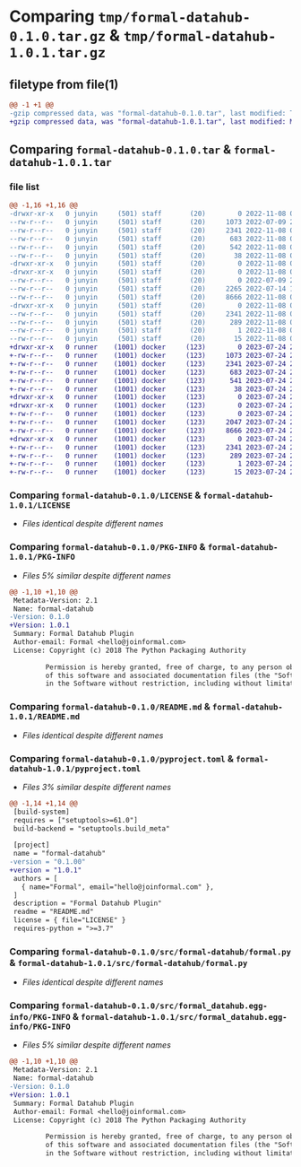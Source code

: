 # Comparing `tmp/formal-datahub-0.1.0.tar.gz` & `tmp/formal-datahub-1.0.1.tar.gz`

## filetype from file(1)

```diff
@@ -1 +1 @@
-gzip compressed data, was "formal-datahub-0.1.0.tar", last modified: Tue Nov  8 00:02:51 2022, max compression
+gzip compressed data, was "formal-datahub-1.0.1.tar", last modified: Mon Jul 24 23:16:05 2023, max compression
```

## Comparing `formal-datahub-0.1.0.tar` & `formal-datahub-1.0.1.tar`

### file list

```diff
@@ -1,16 +1,16 @@
-drwxr-xr-x   0 junyin     (501) staff       (20)        0 2022-11-08 00:02:51.232240 formal-datahub-0.1.0/
--rw-r--r--   0 junyin     (501) staff       (20)     1073 2022-07-09 20:24:59.000000 formal-datahub-0.1.0/LICENSE
--rw-r--r--   0 junyin     (501) staff       (20)     2341 2022-11-08 00:02:51.232094 formal-datahub-0.1.0/PKG-INFO
--rw-r--r--   0 junyin     (501) staff       (20)      683 2022-11-08 00:00:41.000000 formal-datahub-0.1.0/README.md
--rw-r--r--   0 junyin     (501) staff       (20)      542 2022-11-08 00:02:38.000000 formal-datahub-0.1.0/pyproject.toml
--rw-r--r--   0 junyin     (501) staff       (20)       38 2022-11-08 00:02:51.232288 formal-datahub-0.1.0/setup.cfg
-drwxr-xr-x   0 junyin     (501) staff       (20)        0 2022-11-08 00:02:51.230420 formal-datahub-0.1.0/src/
-drwxr-xr-x   0 junyin     (501) staff       (20)        0 2022-11-08 00:02:51.231416 formal-datahub-0.1.0/src/formal-datahub/
--rw-r--r--   0 junyin     (501) staff       (20)        0 2022-07-09 20:21:32.000000 formal-datahub-0.1.0/src/formal-datahub/__init__.py
--rw-r--r--   0 junyin     (501) staff       (20)     2265 2022-07-14 15:19:46.000000 formal-datahub-0.1.0/src/formal-datahub/action.py
--rw-r--r--   0 junyin     (501) staff       (20)     8666 2022-11-08 00:00:41.000000 formal-datahub-0.1.0/src/formal-datahub/formal.py
-drwxr-xr-x   0 junyin     (501) staff       (20)        0 2022-11-08 00:02:51.231892 formal-datahub-0.1.0/src/formal_datahub.egg-info/
--rw-r--r--   0 junyin     (501) staff       (20)     2341 2022-11-08 00:02:51.000000 formal-datahub-0.1.0/src/formal_datahub.egg-info/PKG-INFO
--rw-r--r--   0 junyin     (501) staff       (20)      289 2022-11-08 00:02:51.000000 formal-datahub-0.1.0/src/formal_datahub.egg-info/SOURCES.txt
--rw-r--r--   0 junyin     (501) staff       (20)        1 2022-11-08 00:02:51.000000 formal-datahub-0.1.0/src/formal_datahub.egg-info/dependency_links.txt
--rw-r--r--   0 junyin     (501) staff       (20)       15 2022-11-08 00:02:51.000000 formal-datahub-0.1.0/src/formal_datahub.egg-info/top_level.txt
+drwxr-xr-x   0 runner    (1001) docker     (123)        0 2023-07-24 23:16:05.254939 formal-datahub-1.0.1/
+-rw-r--r--   0 runner    (1001) docker     (123)     1073 2023-07-24 23:15:54.000000 formal-datahub-1.0.1/LICENSE
+-rw-r--r--   0 runner    (1001) docker     (123)     2341 2023-07-24 23:16:05.254939 formal-datahub-1.0.1/PKG-INFO
+-rw-r--r--   0 runner    (1001) docker     (123)      683 2023-07-24 23:15:54.000000 formal-datahub-1.0.1/README.md
+-rw-r--r--   0 runner    (1001) docker     (123)      541 2023-07-24 23:15:54.000000 formal-datahub-1.0.1/pyproject.toml
+-rw-r--r--   0 runner    (1001) docker     (123)       38 2023-07-24 23:16:05.254939 formal-datahub-1.0.1/setup.cfg
+drwxr-xr-x   0 runner    (1001) docker     (123)        0 2023-07-24 23:16:05.254939 formal-datahub-1.0.1/src/
+drwxr-xr-x   0 runner    (1001) docker     (123)        0 2023-07-24 23:16:05.254939 formal-datahub-1.0.1/src/formal-datahub/
+-rw-r--r--   0 runner    (1001) docker     (123)        0 2023-07-24 23:15:54.000000 formal-datahub-1.0.1/src/formal-datahub/__init__.py
+-rw-r--r--   0 runner    (1001) docker     (123)     2047 2023-07-24 23:15:54.000000 formal-datahub-1.0.1/src/formal-datahub/action.py
+-rw-r--r--   0 runner    (1001) docker     (123)     8666 2023-07-24 23:15:54.000000 formal-datahub-1.0.1/src/formal-datahub/formal.py
+drwxr-xr-x   0 runner    (1001) docker     (123)        0 2023-07-24 23:16:05.254939 formal-datahub-1.0.1/src/formal_datahub.egg-info/
+-rw-r--r--   0 runner    (1001) docker     (123)     2341 2023-07-24 23:16:05.000000 formal-datahub-1.0.1/src/formal_datahub.egg-info/PKG-INFO
+-rw-r--r--   0 runner    (1001) docker     (123)      289 2023-07-24 23:16:05.000000 formal-datahub-1.0.1/src/formal_datahub.egg-info/SOURCES.txt
+-rw-r--r--   0 runner    (1001) docker     (123)        1 2023-07-24 23:16:05.000000 formal-datahub-1.0.1/src/formal_datahub.egg-info/dependency_links.txt
+-rw-r--r--   0 runner    (1001) docker     (123)       15 2023-07-24 23:16:05.000000 formal-datahub-1.0.1/src/formal_datahub.egg-info/top_level.txt
```

### Comparing `formal-datahub-0.1.0/LICENSE` & `formal-datahub-1.0.1/LICENSE`

 * *Files identical despite different names*

### Comparing `formal-datahub-0.1.0/PKG-INFO` & `formal-datahub-1.0.1/PKG-INFO`

 * *Files 5% similar despite different names*

```diff
@@ -1,10 +1,10 @@
 Metadata-Version: 2.1
 Name: formal-datahub
-Version: 0.1.0
+Version: 1.0.1
 Summary: Formal Datahub Plugin
 Author-email: Formal <hello@joinformal.com>
 License: Copyright (c) 2018 The Python Packaging Authority
         
         Permission is hereby granted, free of charge, to any person obtaining a copy
         of this software and associated documentation files (the "Software"), to deal
         in the Software without restriction, including without limitation the rights
```

### Comparing `formal-datahub-0.1.0/README.md` & `formal-datahub-1.0.1/README.md`

 * *Files identical despite different names*

### Comparing `formal-datahub-0.1.0/pyproject.toml` & `formal-datahub-1.0.1/pyproject.toml`

 * *Files 3% similar despite different names*

```diff
@@ -1,14 +1,14 @@
 [build-system]
 requires = ["setuptools>=61.0"]
 build-backend = "setuptools.build_meta"
 
 [project]
 name = "formal-datahub"
-version = "0.1.00"
+version = "1.0.1"
 authors = [
   { name="Formal", email="hello@joinformal.com" },
 ]
 description = "Formal Datahub Plugin"
 readme = "README.md"
 license = { file="LICENSE" }
 requires-python = ">=3.7"
```

### Comparing `formal-datahub-0.1.0/src/formal-datahub/formal.py` & `formal-datahub-1.0.1/src/formal-datahub/formal.py`

 * *Files identical despite different names*

### Comparing `formal-datahub-0.1.0/src/formal_datahub.egg-info/PKG-INFO` & `formal-datahub-1.0.1/src/formal_datahub.egg-info/PKG-INFO`

 * *Files 5% similar despite different names*

```diff
@@ -1,10 +1,10 @@
 Metadata-Version: 2.1
 Name: formal-datahub
-Version: 0.1.0
+Version: 1.0.1
 Summary: Formal Datahub Plugin
 Author-email: Formal <hello@joinformal.com>
 License: Copyright (c) 2018 The Python Packaging Authority
         
         Permission is hereby granted, free of charge, to any person obtaining a copy
         of this software and associated documentation files (the "Software"), to deal
         in the Software without restriction, including without limitation the rights
```

